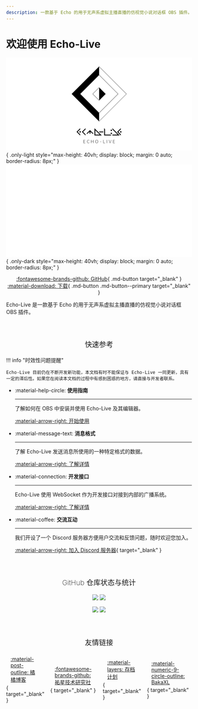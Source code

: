```yaml
---
description: 一款基于 Echo 的用于无声系虚拟主播直播的仿视觉小说对话框 OBS 插件。
---
```


# 欢迎使用 Echo-Live

<style>
    #mainpage-download-before+p,
    #mainpage-shields-before+p {
        text-align: center;
    }
    #mainpage-download-before+p>.md-button+.md-button {
        margin-left: 1em
    }
    .sp-content-footer {
        border-top: unset !important;
    }
    .sp-content-footer>* {
        display: none;
    }
    .friendship-link {
        display: flex;
        gap: 1rem;
        align-items: center;
        justify-content: center;
    }
    .friendship-link ul {
        display: contents !important;
        list-style-type: none;
    }
    .friendship-link li {
        margin-left: 0 !important;
        margin-bottom: 0 !important;
    }
    .friendship-link a {
        border: 0.05rem solid var(--md-default-fg-color--lightest);
        display: inline-block;
        padding: 0.25rem 0.75rem;
        border-radius: 0.1rem;
        transition: border .25s, box-shadow .25s;
    }
    .friendship-link a:hover,
    .friendship-link a:focus-within {
        border-color: #0000;
        box-shadow: var(--md-shadow-z2);
    }
</style>

![Banner](image/banner.png){ .only-light style="max-height: 40vh; display: block; margin: 0 auto; border-radius: 8px;" }
![Banner](image/banner_dark.png){ .only-dark style="max-height: 40vh; display: block; margin: 0 auto; border-radius: 8px;" }

<div id="mainpage-download-before"></div>

[:fontawesome-brands-github: GitHub](https://github.com/sheep-realms/Echo-Live){ .md-button target="_blank" }
[:material-download: 下载](https://github.com/sheep-realms/Echo-Live/releases){ .md-button .md-button--primary target="_blank" }

Echo-Live 是一款基于 Echo 的用于无声系虚拟主播直播的仿视觉小说对话框 OBS 插件。

<p style="color: var(--md-default-fg-color--light); text-align: center; font-size: 1.2rem; font-weight: 200; border-bottom: .05rem solid var(--md-typeset-table-color); margin-top: 64px;">快速参考</p>

!!! info "时效性问题提醒"

    Echo-Live 目前仍在不断开发新功能，本文档有时不能保证与 Echo-Live 一同更新，具有一定的滞后性。如果您在阅读本文档的过程中有感到困惑的地方，请直接与开发者联系。

<div class="grid cards" markdown>

-   :material-help-circle: **使用指南**

    ---

    了解如何在 OBS 中安装并使用 Echo-Live 及其编辑器。

    [:material-arrow-right: 开始使用](main/how-to-use.md)

-   :material-message-text: **消息格式**

    ---

    了解 Echo-Live 发送消息所使用的一种特定格式的数据。

    [:material-arrow-right: 了解详情](message/index.md)

-   :material-connection: **开发接口**

    ---

    Echo-Live 使用 WebSocket 作为开发接口对接到内部的广播系统。

    [:material-arrow-right: 了解详情](dev/broadcast/index.md)

-   :material-coffee: **交流互动**

    ---

    我们开设了一个 Discord 服务器方便用户交流和反馈问题，随时欢迎您加入。

    [:material-arrow-right: 加入 Discord 服务器](https://discord.gg/XuPQBw6tHC){ target="_blank" }

</div>

<p style="color: var(--md-default-fg-color--light); text-align: center; font-size: 1.2rem; font-weight: 200; border-bottom: .05rem solid var(--md-typeset-table-color); margin-top: 64px;">GitHub 仓库状态与统计</p>

<div id="mainpage-download-before"></div>

![](https://img.shields.io/github/license/sheep-realms/Echo-Live?style=for-the-badge)
![](https://img.shields.io/github/v/release/sheep-realms/Echo-Live?style=for-the-badge)

<div id="mainpage-download-before"></div>

![](https://img.shields.io/github/downloads/sheep-realms/Echo-Live/total?style=for-the-badge)
![](https://img.shields.io/github/stars/sheep-realms/Echo-Live?style=for-the-badge)

<p class="friendship-link-title" style="color: var(--md-default-fg-color--light); text-align: center; font-size: 1.2rem; font-weight: 200; border-bottom: .05rem solid var(--md-typeset-table-color); margin-top: 64px;">友情链接</p>

<div class="friendship-link" markdown>

- [:material-post-outline: 橘橘博客](https://nblog.nekoorange.cn/){ target="_blank" }
- [:fontawesome-brands-github: 祐星技术研究社](https://github.com/ElicaseTech){ target="_blank" }
- [:material-layers: 存档计划](https://lakeus.xyz/){ target="_blank" }
- [:material-numeric-9-circle-outline: BakaXL](https://www.bakaxl.com/){ target="_blank" }

</div>

<script>
    if (location.origin === 'file://') {
        document.querySelector('.friendship-link').remove();
        document.querySelector('.friendship-link-title').remove();
    }
</script>